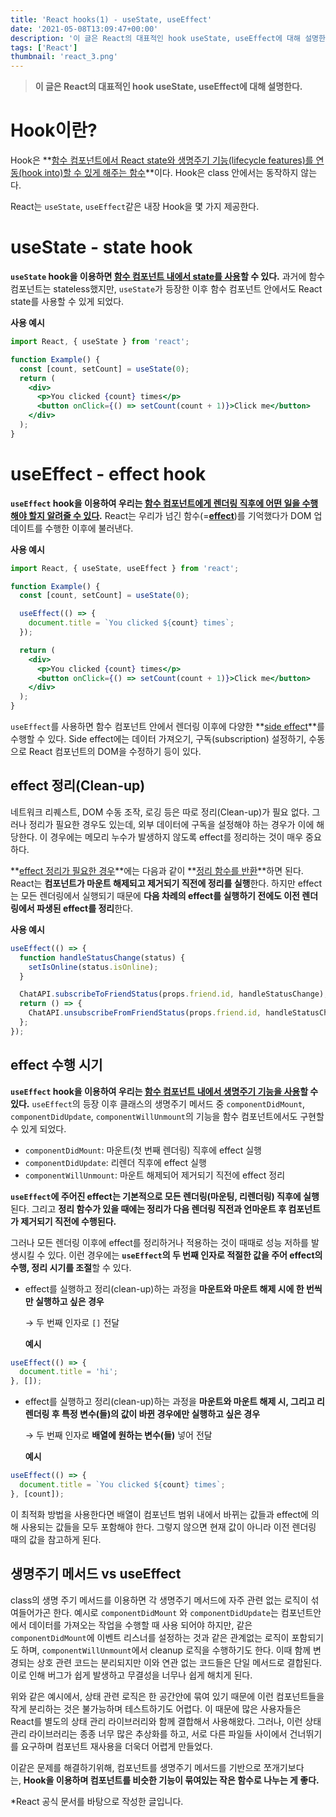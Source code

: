 ```yaml
---
title: 'React hooks(1) - useState, useEffect'
date: '2021-05-08T13:09:47+00:00'
description: '이 글은 React의 대표적인 hook useState, useEffect에 대해 설명한다.'
tags: ['React']
thumbnail: 'react_3.png'
---
```


> **이 글은 React의 대표적인 hook useState, useEffect에 대해 설명한다.**

# Hook이란?

Hook은 **<u>함수 컴포넌트에서 React state와 생명주기 기능(lifecycle features)를 연동(hook into)할 수 있게 해주는 함수</u>**이다. Hook은 class 안에서는 동작하지 않는다.

React는 `useState`, `useEffect`같은 내장 Hook을 몇 가지 제공한다.

# useState - state hook

**`useState` hook을 이용하면 <u>함수 컴포넌트 내에서 state를 사용</u>할 수 있다.** 과거에 함수 컴포넌트는 stateless했지만, `useState`가 등장한 이후 함수 컴포넌트 안에서도 React state를 사용할 수 있게 되었다.

**사용 예시**

```jsx
import React, { useState } from 'react';

function Example() {
  const [count, setCount] = useState(0);
  return (
    <div>
      <p>You clicked {count} times</p>
      <button onClick={() => setCount(count + 1)}>Click me</button>
    </div>
  );
}
```

# useEffect - effect hook

**`useEffect` hook을 이용하여 우리는 <u>함수 컴포넌트에게 렌더링 직후에 어떤 일을 수행해야 할지 알려줄 수 있다</u>.** React는 우리가 넘긴 함수(=**<u>effect</u>**)를 기억했다가 DOM 업데이트를 수행한 이후에 불러낸다.

**사용 예시**

```jsx
import React, { useState, useEffect } from 'react';

function Example() {
  const [count, setCount] = useState(0);

  useEffect(() => {
    document.title = `You clicked ${count} times`;
  });

  return (
    <div>
      <p>You clicked {count} times</p>
      <button onClick={() => setCount(count + 1)}>Click me</button>
    </div>
  );
}
```

`useEffect`를 사용하면 함수 컴포넌트 안에서 렌더링 이후에 다양한 **<u>side effect</u>**를 수행할 수 있다. Side effect에는 데이터 가져오기, 구독(subscription) 설정하기, 수동으로 React 컴포넌트의 DOM을 수정하기 등이 있다.

## effect 정리(Clean-up)

네트워크 리퀘스트, DOM 수동 조작, 로깅 등은 따로 정리(Clean-up)가 필요 없다. 그러나 정리가 필요한 경우도 있는데, 외부 데이터에 구독을 설정해야 하는 경우가 이에 해당한다. 이 경우에는 메모리 누수가 발생하지 않도록 effect를 정리하는 것이 매우 중요하다.

**<u>effect 정리가 필요한 경우</u>**에는 다음과 같이 **<u>정리 함수를 반환</u>**하면 된다. React는 **컴포넌트가 마운트 해제되고 제거되기 직전에 정리를 실행**한다. 하지만 effect는 모든 렌더링에서 실행되기 때문에 **다음 차례의 effect를 실행하기 전에도 이전 렌더링에서 파생된 effect를 정리**한다.

**사용 예시**

```jsx
useEffect(() => {
  function handleStatusChange(status) {
    setIsOnline(status.isOnline);
  }

  ChatAPI.subscribeToFriendStatus(props.friend.id, handleStatusChange);
  return () => {
    ChatAPI.unsubscribeFromFriendStatus(props.friend.id, handleStatusChange);
  };
});
```

## effect 수행 시기

**`useEffect` hook을 이용하여 우리는 <u>함수 컴포넌트 내에서 생명주기 기능을 사용</u>할 수 있다.** `useEffect`의 등장 이후 클래스의 생명주기 메서드 중 `componentDidMount`, `componentDidUpdate`, `componentWillUnmount`의 기능을 함수 컴포넌트에서도 구현할 수 있게 되었다.

- `componentDidMount`: 마운트(첫 번째 렌더링) 직후에 effect 실행
- `componentDidUpdate`: 리렌더 직후에 effect 실행
- `componentWillUnmount`: 마운트 해제되어 제거되기 직전에 effect 정리

**`useEffect`에 주어진 effect는 기본적으로 모든 렌더링(마운팅, 리렌더링) 직후에 실행**된다. 그리고 **정리 함수가 있을 때에는 정리가 다음 렌더링 직전과 언마운트 후 컴포넌트가 제거되기 직전에 수행된다.**

그러나 모든 렌더링 이후에 effect를 정리하거나 적용하는 것이 때때로 성능 저하를 발생시킬 수 있다. 이런 경우에는 **`useEffect`의 두 번째 인자로 적절한 값을 주어 effect의 수행, 정리 시기를 조절**할 수 있다.

- effect를 실행하고 정리(clean-up)하는 과정을 **마운트와 마운트 해제 시에 한 번씩만 실행하고 싶은 경우**

  → 두 번째 인자로 `[]` 전달

  **예시**

```jsx
useEffect(() => {
  document.title = 'hi';
}, []);
```

- effect를 실행하고 정리(clean-up)하는 과정을 **마운트와 마운트 해제 시, 그리고 리렌더링 후 특정 변수(들)의 값이 바뀐 경우에만 실행하고 싶은 경우**

  → 두 번째 인자로 **배열에 원하는 변수(들)** 넣어 전달

  **예시**

```jsx
useEffect(() => {
  document.title = `You clicked ${count} times`;
}, [count]);
```

이 최적화 방법을 사용한다면 배열이 컴포넌트 범위 내에서 바뀌는 값들과 effect에 의해 사용되는 값들을 모두 포함해야 한다. 그렇지 않으면 현재 값이 아니라 이전 렌더링 때의 값을 참고하게 된다.

## 생명주기 메서드 vs useEffect

class의 생명 주기 메서드를 이용하면 각 생명주기 메서드에 자주 관련 없는 로직이 섞여들어가곤 한다. 예시로 `componentDidMount` 와 `componentDidUpdate`는 컴포넌트안에서 데이터를 가져오는 작업을 수행할 때 사용 되어야 하지만, 같은 `componentDidMount`에 이벤트 리스너를 설정하는 것과 같은 관계없는 로직이 포함되기도 하며, `componentWillUnmount`에서 cleanup 로직을 수행하기도 한다. 이때 함께 변경되는 상호 관련 코드는 분리되지만 이와 연관 없는 코드들은 단일 메서드로 결합된다. 이로 인해 버그가 쉽게 발생하고 무결성을 너무나 쉽게 해치게 된다.

위와 같은 예시에서, 상태 관련 로직은 한 공간안에 묶여 있기 때문에 이런 컴포넌트들을 작게 분리하는 것은 불가능하며 테스트하기도 어렵다. 이 때문에 많은 사용자들은 React를 별도의 상태 관리 라이브러리와 함께 결합해서 사용해왔다. 그러나, 이런 상태 관리 라이브러리는 종종 너무 많은 추상화를 하고, 서로 다른 파일들 사이에서 건너뛰기를 요구하며 컴포넌트 재사용을 더욱더 어렵게 만들었다.

이같은 문제를 해결하기위해, 컴포넌트를 생명주기 메서드를 기반으로 쪼개기보다는, **Hook을 이용하며 컴포넌트를 비슷한 기능이 묶여있는 작은 함수로 나누는 게 좋다.**

\*React 공식 문서를 바탕으로 작성한 글입니다.
